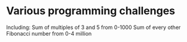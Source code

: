 # Various programming challenges
Including:
  Sum of multiples of 3 and 5 from 0-1000
  Sum of every other Fibonacci number from 0-4 million
